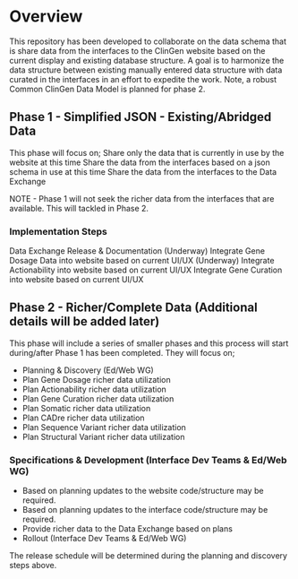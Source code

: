 # Overview
This repository has been developed to collaborate on the data schema that is share data from the interfaces to the ClinGen website based on the current display and existing database structure.  A goal is to harmonize the data structure between existing manually entered data structure with data curated in the interfaces in an effort to expedite the work.  Note, a robust Common ClinGen Data Model is planned for phase 2. 

## Phase 1 - Simplified JSON - Existing/Abridged Data
This phase will focus on;
Share only the data that is currently in use by the website at this time
Share the data from the interfaces based on a json schema in use at this time
Share the data from the interfaces to the Data Exchange

NOTE - Phase 1 will not seek the richer data from the interfaces that are available.  This will tackled in Phase 2.

### Implementation Steps 
Data Exchange Release & Documentation (Underway)
Integrate Gene Dosage Data into website based on current UI/UX (Underway)
Integrate Actionability into website based on current UI/UX
Integrate Gene Curation into website based on current UI/UX

## Phase 2 - Richer/Complete Data (Additional details will be added later)
This phase will include a series of smaller phases and this process will start during/after Phase 1 has been completed.  They will focus on;
- Planning & Discovery (Ed/Web WG)
- Plan Gene Dosage richer data utilization 
- Plan Actionability richer data utilization
- Plan Gene Curation richer data utilization
- Plan Somatic richer data utilization
- Plan CADre richer data utilization
- Plan Sequence Variant richer data utilization
- Plan Structural Variant richer data utilization

### Specifications & Development (Interface Dev Teams & Ed/Web WG) 
- Based on planning updates to the website code/structure may be required.
- Based on planning updates to the interface code/structure may be required.
- Provide richer data to the Data Exchange based on plans
- Rollout (Interface Dev Teams & Ed/Web WG) 

The release schedule will be determined during the planning and discovery steps above.

